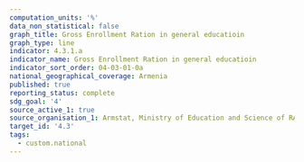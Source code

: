 ```yaml
---
computation_units: '%'
data_non_statistical: false
graph_title: Gross Enrollment Ration in general educatioin
graph_type: line
indicator: 4.3.1.a
indicator_name: Gross Enrollment Ration in general educatioin
indicator_sort_order: 04-03-01-0a
national_geographical_coverage: Armenia
published: true
reporting_status: complete
sdg_goal: '4'
source_active_1: true
source_organisation_1: Armstat, Ministry of Education and Science of RA
target_id: '4.3'
tags:
  - custom.national
---
```

